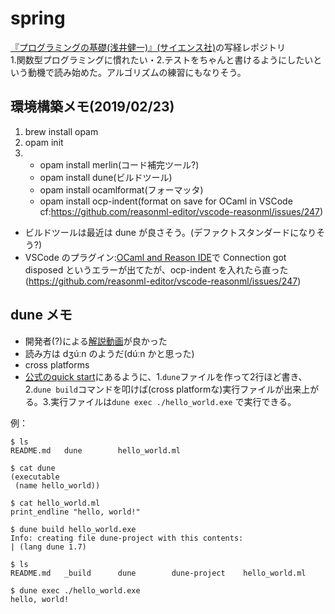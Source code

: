 # spring
[『プログラミングの基礎(浅井健一)』(サイエンス社)](http://www.saiensu.co.jp/?page=book_details&ISBN=ISBN978-4-7819-1160-1)の写経レポジトリ  
1.関数型プログラミングに慣れたい・2.テストをちゃんと書けるようにしたいという動機で読み始めた。アルゴリズムの練習にもなりそう。

## 環境構築メモ(2019/02/23)
 1. brew install opam
 1. opam init
 1. - opam install merlin(コード補完ツール?)  
    - opam install dune(ビルドツール)  
    - opam install ocamlformat(フォーマッタ) 
    - opam install ocp-indent(format on save for OCaml in VSCode cf:https://github.com/reasonml-editor/vscode-reasonml/issues/247) 

 - ビルドツールは最近は dune が良さそう。(デファクトスタンダードになりそう?)
 - VSCode のプラグイン:[OCaml and Reason IDE](https://marketplace.visualstudio.com/items?itemName=freebroccolo.reasonml)で Connection got disposed というエラーが出てたが、ocp-indent を入れたら直った(https://github.com/reasonml-editor/vscode-reasonml/issues/247)

## dune メモ
 - 開発者(?)による[解説動画](https://www.youtube.com/watch?v=6SXelt7pRmY)が良かった
 - 読み方は dʒúːn のようだ(dúːn かと思った)
 - cross platforms
 - [公式のquick start](https://dune.readthedocs.io/en/latest/quick-start.html)にあるように、1.`dune`ファイルを作って2行ほど書き、2.`dune build`コマンドを叩けば(cross platformな)実行ファイルが出来上がる。3.実行ファイルは`dune exec ./hello_world.exe` で実行できる。

例：
```
$ ls
README.md	dune		hello_world.ml

$ cat dune
(executable
 (name hello_world))

$ cat hello_world.ml
print_endline "hello, world!"

$ dune build hello_world.exe
Info: creating file dune-project with this contents:
| (lang dune 1.7)

$ ls
README.md	_build		dune		dune-project	hello_world.ml

$ dune exec ./hello_world.exe
hello, world!
```
